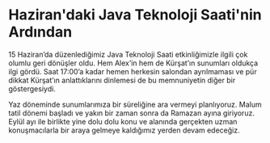 # Haziran'daki Java Teknoloji Saati'nin Ardından

15 Haziran’da düzenlediğimiz Java Teknoloji Saati etkinliğimizle ilgili çok olumlu geri dönüşler oldu. Hem Alex’in hem de 
Kürşat’ın sunumları oldukça ilgi gördü. Saat 17:00’a kadar hemen herkesin salondan ayrılmaması ve pür dikkat Kürşat’ın 
anlattıklarını dinlemesi de bu memnuniyetin diğer bir göstergesiydi.

Yaz döneminde sunumlarımıza bir süreliğine ara vermeyi planlıyoruz. Malum tatil dönemi başladı ve yakın bir zaman sonra 
da Ramazan ayına giriyoruz. Eylül ayı ile birlikte yine dolu dolu konu ve alanında gerçekten uzman konuşmacılarla bir 
araya gelmeye kaldığımız yerden devam edeceğiz.

